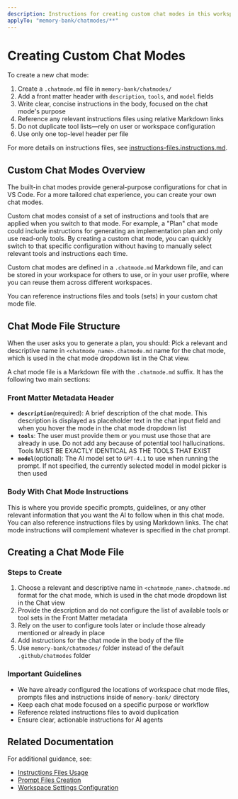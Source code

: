 ```yaml
---
description: Instructions for creating custom chat modes in this workspace.
applyTo: "memory-bank/chatmodes/**"
---
```


# Creating Custom Chat Modes

To create a new chat mode:

1. Create a `.chatmode.md` file in `memory-bank/chatmodes/`
2. Add a front matter header with `description`, `tools`, and `model` fields
3. Write clear, concise instructions in the body, focused on the chat mode's purpose
4. Reference any relevant instructions files using relative Markdown links
5. Do not duplicate tool lists—rely on user or workspace configuration
6. Use only one top-level header per file

For more details on instructions files, see [instructions-files.instructions.md](./instructions-files.instructions.md).

## Custom Chat Modes Overview

The built-in chat modes provide general-purpose configurations for chat in VS Code. For a more tailored chat experience, you can create your own chat modes.

Custom chat modes consist of a set of instructions and tools that are applied when you switch to that mode. For example, a "Plan" chat mode could include instructions for generating an implementation plan and only use read-only tools. By creating a custom chat mode, you can quickly switch to that specific configuration without having to manually select relevant tools and instructions each time.

Custom chat modes are defined in a `.chatmode.md` Markdown file, and can be stored in your workspace for others to use, or in your user profile, where you can reuse them across different workspaces.

You can reference instructions files and tools (sets) in your custom chat mode file.

## Chat Mode File Structure

When the user asks you to generate a plan, you should:
Pick a relevant and descriptive name in `<chatmode_name>.chatmode.md` name for the chat mode, which is used in the chat mode dropdown list in the Chat view.


A chat mode file is a Markdown file with the `.chatmode.md` suffix. It has the following two main sections:

### Front Matter Metadata Header

- **`description`**(required): A brief description of the chat mode. This description is displayed as placeholder text in the chat input field and when you hover the mode in the chat mode dropdown list
- **`tools`**: The user must provide them or you must use those that are already in use. Do not add any because of potential tool hallucinations. Tools MUST BE EXACTLY IDENTICAL AS THE TOOLS THAT EXIST
- **`model`**(optional): The AI model set to `GPT-4.1` to use when running the prompt. If not specified, the currently selected model in model picker is then used

### Body With Chat Mode Instructions

This is where you provide specific prompts, guidelines, or any other relevant information that you want the AI to follow when in this chat mode. You can also reference instructions files by using Markdown links. The chat mode instructions will complement whatever is specified in the chat prompt.

## Creating a Chat Mode File

### Steps to Create

1. Choose a relevant and descriptive name in `<chatmode_name>.chatmode.md` format for the chat mode, which is used in the chat mode dropdown list in the Chat view
2. Provide the description and do not configure the list of available tools or tool sets in the Front Matter metadata
3. Rely on the user to configure tools later or include those already mentioned or already in place
4. Add instructions for the chat mode in the body of the file
5. Use `memory-bank/chatmodes/` folder instead of the default `.github/chatmodes` folder

### Important Guidelines

- We have already configured the locations of workspace chat mode files, prompts files and instructions inside of `memory-bank/` directory
- Keep each chat mode focused on a specific purpose or workflow
- Reference related instructions files to avoid duplication
- Ensure clear, actionable instructions for AI agents

## Related Documentation

For additional guidance, see:

- [Instructions Files Usage](./instructions-files.instructions.md)
- [Prompt Files Creation](./prompt-files.instructions.md)
- [Workspace Settings Configuration](./settings.instructions.md)
